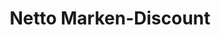 ---
title: "Netto Marken-Discount"
url: /kirchdorf-am-inn/netto-marken-discount/
shop: Supermarkt
---